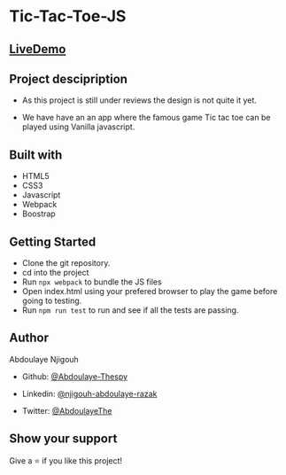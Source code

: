 # Tic-Tac-Toe-JS


## [LiveDemo](https://abdoulaye-thespy.github.io/Tic-Tac-Toe-JS/)

## Project descipription

- As this project is still under reviews the design is not quite it yet.

- We have have an an app where the famous game Tic tac toe can be played using Vanilla javascript.

## Built with

- HTML5
- CSS3
- Javascript
- Webpack 
- Boostrap

## Getting Started

- Clone the git repository.
- cd into the project
- Run `npx webpack` to bundle the JS files
- Open index.html using your prefered browser to play the game before going to testing.
- Run `npm run test` to run and see if all the tests are passing.

## Author

Abdoulaye Njigouh

- Github: [@Abdoulaye-Thespy](https://github.com/Abdoulaye-Thespy)

- Linkedin: [@njigouh-abdoulaye-razak](https://www.linkedin.com/in/njigouh-abdoulaye-razak/)

- Twitter: [@AbdoulayeThe](https://twitter.com/AbdoulayeThe)


## Show your support

Give a ⭐️ if you like this project!